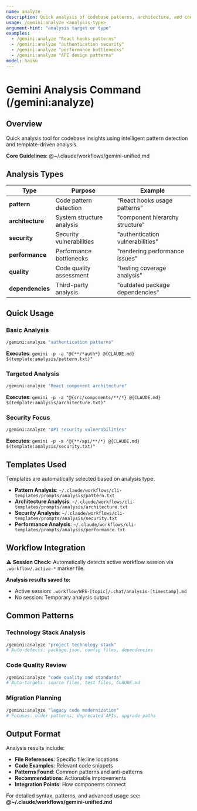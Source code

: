 ```yaml
---
name: analyze
description: Quick analysis of codebase patterns, architecture, and code quality using Gemini CLI
usage: /gemini:analyze <analysis-type>
argument-hint: "analysis target or type"
examples:
  - /gemini:analyze "React hooks patterns"
  - /gemini:analyze "authentication security"
  - /gemini:analyze "performance bottlenecks"
  - /gemini:analyze "API design patterns"
model: haiku
---
```


# Gemini Analysis Command (/gemini:analyze)

## Overview
Quick analysis tool for codebase insights using intelligent pattern detection and template-driven analysis.

**Core Guidelines**: @~/.claude/workflows/gemini-unified.md

## Analysis Types

| Type | Purpose | Example |
|------|---------|---------|
| **pattern** | Code pattern detection | "React hooks usage patterns" |
| **architecture** | System structure analysis | "component hierarchy structure" |
| **security** | Security vulnerabilities | "authentication vulnerabilities" |
| **performance** | Performance bottlenecks | "rendering performance issues" |
| **quality** | Code quality assessment | "testing coverage analysis" |
| **dependencies** | Third-party analysis | "outdated package dependencies" |

## Quick Usage

### Basic Analysis
```bash
/gemini:analyze "authentication patterns"
```
**Executes**: `gemini -p -a "@{**/*auth*} @{CLAUDE.md} $(template:analysis/pattern.txt)"`

### Targeted Analysis
```bash
/gemini:analyze "React component architecture"
```
**Executes**: `gemini -p -a "@{src/components/**/*} @{CLAUDE.md} $(template:analysis/architecture.txt)"`

### Security Focus
```bash
/gemini:analyze "API security vulnerabilities"
```
**Executes**: `gemini -p -a "@{**/api/**/*} @{CLAUDE.md} $(template:analysis/security.txt)"`

## Templates Used

Templates are automatically selected based on analysis type:
- **Pattern Analysis**: `~/.claude/workflows/cli-templates/prompts/analysis/pattern.txt`
- **Architecture Analysis**: `~/.claude/workflows/cli-templates/prompts/analysis/architecture.txt`
- **Security Analysis**: `~/.claude/workflows/cli-templates/prompts/analysis/security.txt`
- **Performance Analysis**: `~/.claude/workflows/cli-templates/prompts/analysis/performance.txt`

## Workflow Integration

⚠️ **Session Check**: Automatically detects active workflow session via `.workflow/.active-*` marker file.

**Analysis results saved to:**
- Active session: `.workflow/WFS-[topic]/.chat/analysis-[timestamp].md`
- No session: Temporary analysis output

## Common Patterns

### Technology Stack Analysis
```bash
/gemini:analyze "project technology stack"
# Auto-detects: package.json, config files, dependencies
```

### Code Quality Review
```bash
/gemini:analyze "code quality and standards"
# Auto-targets: source files, test files, CLAUDE.md
```

### Migration Planning
```bash
/gemini:analyze "legacy code modernization"
# Focuses: older patterns, deprecated APIs, upgrade paths
```

## Output Format

Analysis results include:
- **File References**: Specific file:line locations
- **Code Examples**: Relevant code snippets
- **Patterns Found**: Common patterns and anti-patterns
- **Recommendations**: Actionable improvements
- **Integration Points**: How components connect

For detailed syntax, patterns, and advanced usage see:
**@~/.claude/workflows/gemini-unified.md**